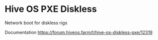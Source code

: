 # Hive OS PXE Diskless
Network boot for diskless rigs

Documentation
https://forum.hiveos.farm/t/hive-os-diskless-pxe/12319

